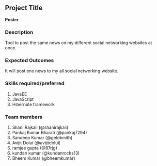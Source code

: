 ## Project Title

**Poster**

### Description
Tool to post the same news on my different social networking websites at once.

### Expected Outcomes
It will post one news to my all social networking website.
### Skills required/preferred
1. JavaEE
2. JavaScript
3. Hibernate framework

### Team members
1. Shani Rajkali (@shanirajkali)
2. Pankaj Kumar Bharati (@pankaj7294)
3. Sandeep Kumar (@gelobmith)
4. Avijit Dolui (@avijitdolui)
5. ramjee gupta (@87rjg)
6. kundan kumar (@kundanrocks13)
7. Bheem Kumar (@bheemkumar)

